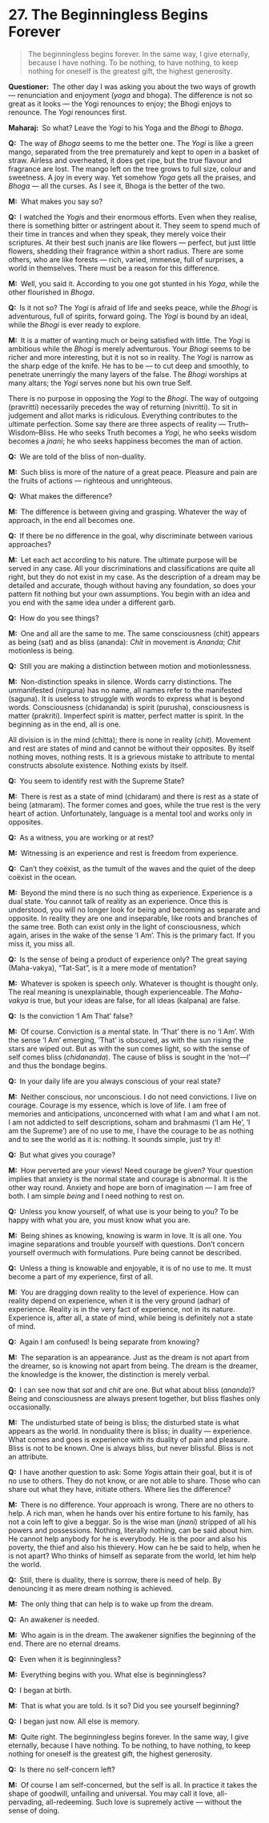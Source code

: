 # 27. The Beginningless Begins Forever

>The beginningless begins forever. In the same way, I give eternally, because I have nothing. To be nothing, to have nothing, to keep nothing for oneself is the greatest gift, the highest generosity.

**Questioner:**&ensp;The other day I was asking you about the two ways of growth — renunciation and enjoyment (*yoga* and <span data-tippy-content="Sense enjoyment, experience of worldly joys and sorrows.">bhoga</span>). The difference is not so great as it looks — the <span data-tippy-content="One who practices <em>yoga</em>.">Yogi</span> renounces to enjoy; the <span data-tippy-content="A <em>bhogi</em> is one involved in worldly joys and sorrows. <em>Bhoga marga</em>, is the path of worldly pursuits — joys and sorrows.">Bhogi</span> enjoys to renounce. The *Yogi* renounces first.

**Maharaj:**&ensp;So what? Leave the *Yogi* to his <span data-tippy-content="One of the six systems of the Hindu philosophy (from <em>yoj</em>, to yoke or join). <em>Yoga</em> teaches the means by which the individual spirit (<em>jivatma</em>) can be joined or united with the universal spirit (<em>Paramatma</em>).">Yoga</span> and the *Bhogi* to *Bhoga*.

**Q:**&ensp;The way of *Bhoga* seems to me the better one. The *Yogi* is like a green mango, separated from the tree prematurely and kept to open in a basket of straw. Airless and overheated, it does get ripe, but the true flavour and fragrance are lost. The mango left on the tree grows to full size, colour and sweetness. A joy in every way. Yet somehow *Yoga* gets all the praises, and *Bhoga* — all the curses. As I see it, Bhoga is the better of the two.

**M:**&ensp;What makes you say so?

**Q:**&ensp;I watched the *Yogi*s and their enormous efforts. Even when they realise, there is something bitter or astringent about it. They seem to spend much of their time in trances and when they speak, they merely voice their scriptures. At their best such <span data-tippy-content="The knower, especially of the higher knowledge derived from meditation; “closely related to the knowledge of Brahman”.">jnani</span>s are like flowers — perfect, but just little flowers, shedding their fragrance within a short radius. There are some others, who are like forests — rich, varied, immense, full of surprises, a world in themselves. There must be a reason for this difference.

**M:**&ensp;Well, you said it. According to you one got stunted in his *Yoga*, while the other flourished in *Bhoga*. 

**Q:**&ensp;Is it not so? The *Yogi* is afraid of life and seeks peace, while the *Bhogi* is adventurous, full of spirits, forward going. The *Yogi* is bound by an ideal, while the *Bhogi* is ever ready to explore.

**M:**&ensp;It is a matter of wanting much or being satisfied with little. The *Yogi* is ambitious while the *Bhogi* is merely adventurous. Your *Bhogi* seems to be richer and more interesting, but it is not so in reality. The *Yogi* is narrow as the sharp edge of the knife. He has to be — to cut deep and smoothly, to penetrate unerringly the many layers of the false. The *Bhogi* worships at many altars; the *Yogi* serves none but his own true Self. 

There is no purpose in opposing the *Yogi* to the *Bhogi*. The way of outgoing (<span data-tippy-content="Penchant, predilection towards worldly life.">pravritti</span>) necessarily precedes the way of returning (<span data-tippy-content="Liberation from worldly existence, renunciation.">nivritti</span>). To sit in judgement and allot marks is ridiculous. Everything contributes to the ultimate perfection. Some say there are three aspects of reality — Truth–Wisdom–Bliss. He who seeks Truth becomes a *Yogi*, he who seeks wisdom becomes a *jnani*; he who seeks happiness becomes the man of action.

**Q:**&ensp;We are told of the bliss of non-duality.

**M:**&ensp;Such bliss is more of the nature of a great peace. Pleasure and pain are the fruits of actions — righteous and unrighteous.

**Q:**&ensp;What makes the difference?

**M:**&ensp;The difference is between giving and grasping. Whatever the way of approach, in the end all becomes one.

**Q:**&ensp;If there be no difference in the goal, why discriminate between various approaches?

**M:**&ensp;Let each act according to his nature. The ultimate purpose will be served in any case. All your discriminations and classifications are quite all right, but they do not exist in my case. As the description of a dream may be detailed and accurate, though without having any foundation, so does your pattern fit nothing but your own assumptions. You begin with an idea and you end with the same idea under a different garb.

**Q:**&ensp;How do you see things?

**M:**&ensp;One and all are the same to me. The same consciousness (<span data-tippy-content="Universal consciousness.">chit</span>) appears as being (<span data-tippy-content="“The ideal; pure and true essence (nature)” of an entity or existence. It can thus be concluded as “the self-existent or universal spirit, Brahman”. Opposite is ‘<em>asat</em>’.">sat</span>) and as bliss (<span data-tippy-content="Bliss, happiness.">ananda</span>): *Chit* in movement is *Ananda*; *Chit* motionless is being.

**Q:**&ensp;Still you are making a distinction between motion and motionlessness.

**M:**&ensp;Non-distinction speaks in silence. Words carry distinctions. The unmanifested (<span data-tippy-content="The unconditioned, without form, qualities and attributes.">nirguna</span>) has no name, all names refer to the manifested (<span data-tippy-content="Manifested condition with the three <em>guna</em>s, qualities — <em>sattva</em>, <em>rajas</em> and <em>tamas</em>. The Supreme Absolute conceived of as possessing qualities like love, mercy etc., as distinguished from the undifferentiated Absolute of the <em>Advaita Vedanta</em>.">saguna</span>). It is useless to struggle with words to express what is beyond words. Consciousness (<span data-tippy-content="Consciousness–bliss, the joy of spirit.">chidananda</span>) is spirit (<span data-tippy-content="The cosmic spirit, the eternal and efficient cause of the universe that gives appearance of consciousness to all manifestations of matter (<em>prakriti</em>). The bondage of <em>purusha</em> in matter is due to ‘I’-consciousness born of <em>chitta–vrittis</em>, which gives rise to innuumerable desires.">purusha</span>), consciousness is matter (<span data-tippy-content="The cosmic substance, the original uncaused cause of phenomenal existence, which is formless, limitless, immobile, eternal and all-pervasive, also called <em>avyakta</em>.">prakriti</span>). Imperfect spirit is matter, perfect matter is spirit. In the beginning as in the end, all is one. 

All division is in the mind (<span data-tippy-content="Individual consciousness. It may be described as a product of both consciousness and matter or <em>purusha</em> and <em>prakriti</em>. <em>Chitta</em> comprises all the levels of mind, the lowest of which is <em>manas</em>.">chitta</span>); there is none in reality (*chit*). Movement and rest are states of mind and cannot be without their opposites. By itself nothing moves, nothing rests. It is a grievous mistake to attribute to mental constructs absolute existence. Nothing exists by itself.

**Q:**&ensp;You seem to identify rest with the Supreme State?

**M:**&ensp;There is rest as a state of mind (<span data-tippy-content="Joy of consciousness.">chidaram</span>) and there is rest as a state of being (<span data-tippy-content="Rejoicing in the Self.">atmaram</span>). The former comes and goes, while the true rest is the very heart of action. Unfortunately, language is a mental tool and works only in opposites.

**Q:**&ensp;As a witness, you are working or at rest?

**M:**&ensp;Witnessing is an experience and rest is freedom from experience.

**Q:**&ensp;Can’t they coëxist, as the tumult of the waves and the quiet of the deep coëxist in the ocean.

**M:**&ensp;Beyond the mind there is no such thing as experience. Experience is a dual state. You cannot talk of reality as an experience. Once this is understood, you will no longer look for being and becoming as separate and opposite. In reality they are one and inseparable, like roots and branches of the same tree. Both can exist only in the light of consciousness, which again, arises in the wake of the sense ‘I Am’. This is the primary fact. If you miss it, you miss all.

**Q:**&ensp;Is the sense of being a product of experience only? The great saying (<span data-tippy-content="The sublime pronouncement. Four <em>Upanishad</em>ic declarations, expressing the highest <em>Vedant</em>ic truths, are known as <em>Maha-vakya</em>s. They are: <em>Prajnanam Brahman</em> (consciousness is Brahman), <em>aham Brahmasmi</em> (I am Brahman), <em>tat tvam asi</em> (That Thou Art) and <em>ayam atma Brahma</em> (the self is Brahman).">Maha-vakya</span>), <span data-tippy-content="[<em>tat</em>, that + <em>sat</em>, truth, being, reality] That is the truth. The sacred text is “<em>Om Tat Sat</em>” in which <em>Brahman</em> is identified by each of the three words.">“Tat-Sat”</span>, is it a mere mode of mentation?

**M:**&ensp;Whatever is spoken is speech only. Whatever is thought is thought only. The real meaning is unexplainable, though experienceable. The *Maha-vakya* is true, but your ideas are false, for all ideas (<span data-tippy-content="Imagination, fancy.">kalpana</span>) are false.

**Q:**&ensp;Is the conviction ‘I Am That’ false?

**M:**&ensp;Of course. Conviction is a mental state. In ‘That’ there is no ‘I Am’. With the sense ‘I Am’ emerging, ‘That’ is obscured, as with the sun rising the stars are wiped out. But as with the sun comes light, so with the sense of self comes bliss (*chidananda*). The cause of bliss is sought in the ‘not—I’ and thus the bondage begins.

**Q:**&ensp;In your daily life are you always conscious of your real state?

**M:**&ensp;Neither conscious, nor unconscious. I do not need convictions. I live on courage. Courage is my essence, which is love of life. I am free of memories and anticipations, unconcerned with what I am and what I am not. I am not addicted to self descriptions, <span data-tippy-content="‘I Am He’.">soham</span> and <span data-tippy-content="[<em>Brahman</em>, the Supreme + <em>asmi</em>, I am, as, to be] I am the Supreme. ‘I am’ (<em>asmi</em>) represents the pure awareness of self-existence and is therefore the expression of pure consciousness or the <em>Purusha</em>. When this pure consciousness gets involved in matter, the pure ‘I am’ changes into ‘I am that’, ‘I am so-and-so’.">brahmasmi</span> (‘I am He’, ‘I am the Supreme’) are of no use to me, I have the courage to be as nothing and to see the world as it is: nothing. It sounds simple, just try it!

**Q:**&ensp;But what gives you courage?

**M:**&ensp;How perverted are your views! Need courage be given? Your question implies that anxiety is the normal state and courage is abnormal. It is the other way round. Anxiety and hope are born of imagination — I am free of both. I am simple *being* and I need nothing to rest on.

**Q:**&ensp;Unless you know yourself, of what use is your being to you? To be happy with what you are, you must know what you are.

**M:**&ensp;Being shines as knowing, knowing is warm in love. It is all one. You imagine separations and trouble yourself with questions. Don’t concern yourself overmuch with formulations. Pure being cannot be described.

**Q:**&ensp;Unless a thing is knowable and enjoyable, it is of no use to me. It must become a part of my experience, first of all.

**M:**&ensp;You are dragging down reality to the level of experience. How can reality depend on experience, when it is the very ground (<span data-tippy-content="Support.">adhar</span>) of experience. Reality is in the very fact of experience, not in its nature. Experience is, after all, a state of mind, while being is definitely not a state of mind.

**Q:**&ensp;Again I am confused! Is being separate from knowing?

**M:**&ensp;The separation is an appearance. Just as the dream is not apart from the dreamer, so is knowing not apart from being. The dream is the dreamer, the knowledge is the knower, the distinction is merely verbal.

**Q:**&ensp;I can see now that *sat* and *chit* are one. But what about bliss (*ananda*)? Being and consciousness are always present together, but bliss flashes only occasionally.

**M:**&ensp;The undisturbed state of being is bliss; the disturbed state is what appears as the world. In nonduality there is bliss; in duality — experience. What comes and goes is experience with its duality of pain and pleasure. Bliss is not to be known. One is always bliss, but never blissful. Bliss is not an attribute.

**Q:**&ensp;I have another question to ask: Some *Yogi*s attain their goal, but it is of no use to others. They do not know, or are not able to share. Those who can share out what they have, initiate others. Where lies the difference?

**M:**&ensp;There is no difference. Your approach is wrong. There are no others to help. A rich man, when he hands over his entire fortune to his family, has not a coin left to give a beggar. So is the wise man (*jnani*) stripped of all his powers and possessions. Nothing, literally nothing, can be said about him. He cannot help anybody for he is everybody. He is the poor and also his poverty, the thief and also his thievery. How can he be said to help, when he is not apart? Who thinks of himself as separate from the world, let him help the world.

**Q:**&ensp;Still, there is duality, there is sorrow, there is need of help. By denouncing it as mere dream nothing is achieved.

**M:**&ensp;The only thing that can help is to wake up from the dream.

**Q:**&ensp;An awakener is needed.

**M:**&ensp;Who again is in the dream. The awakener signifies the beginning of the end. There are no eternal dreams.

**Q:**&ensp;Even when it is beginningless?

**M:**&ensp;Everything begins with you. What else is beginningless?

**Q:**&ensp;I began at birth.

**M:**&ensp;That is what you are told. Is it so? Did you see yourself beginning?

**Q:**&ensp;I began just now. All else is memory.

**M:**&ensp;Quite right. The beginningless begins forever. In the same way, I give eternally, because I have nothing. To be nothing, to have nothing, to keep nothing for oneself is the greatest gift, the highest generosity.

**Q:**&ensp;Is there no self-concern left?

**M:**&ensp;Of course I am self-concerned, but the self is all. In practice it takes the shape of goodwill, unfailing and universal. You may call it love, all-pervading, all-redeeming. Such love is supremely active — without the sense of doing.

<script>
export default {
  props: ["slot-key"],
  mounted () {
    tippy("[data-tippy-content]", {allowHTML: true});
  }
}
</script>
